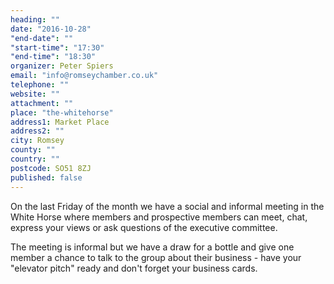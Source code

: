 ```yaml
---
heading: ""
date: "2016-10-28"
"end-date": ""
"start-time": "17:30"
"end-time": "18:30"
organizer: Peter Spiers
email: "info@romseychamber.co.uk"
telephone: ""
website: ""
attachment: ""
place: "the-whitehorse"
address1: Market Place
address2: ""
city: Romsey
county: ""
country: ""
postcode: SO51 8ZJ
published: false
---
```


On the last Friday of the month we have a social and informal meeting in the White Horse where members and prospective members can meet, chat, express your views or ask questions of the executive committee.

The meeting is informal but we have a draw for a bottle and give one member a chance to talk to the group about their business - have your "elevator pitch" ready and don't forget your business cards.
